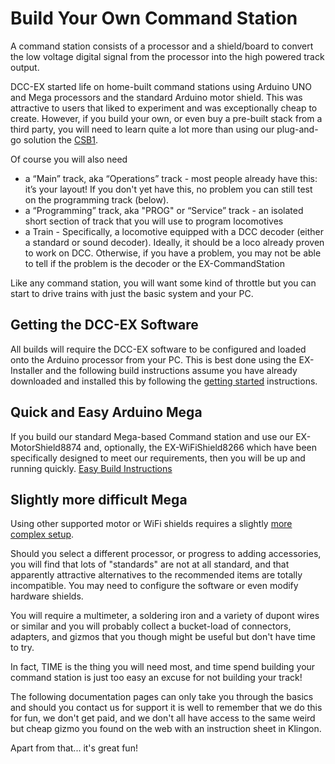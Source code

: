 # Build Your Own Command Station

A command station consists of a processor and a shield/board to convert the low voltage digital signal from the processor into the high powered track output.

DCC-EX started life on home-built command stations using Arduino UNO and Mega processors and the standard Arduino motor shield. This was attractive to users that liked to experiment and was exceptionally cheap to create. However, if you build your own, or even buy a pre-built stack from a third party, you will need to learn quite a lot more than using our plug-and-go solution the [CSB1](?CSB1).

Of course you will also need

- a “Main” track, aka “Operations” track - most people already have this: it’s your layout! If you don't yet have this, no problem you can still test on the programming track (below).
- a “Programming” track, aka "PROG" or “Service” track - an isolated short section of track that you will use to program locomotives
- a Train - Specifically, a locomotive equipped with a DCC decoder (either a standard or sound decoder). Ideally, it should be a loco already proven to work on DCC. Otherwise, if you have a problem, you may not be able to tell if the problem is the decoder or the EX-CommandStation

Like any command station, you will want some kind of throttle but you can start to drive trains with just the basic system and your PC.

## Getting the DCC-EX Software

All builds will require the DCC-EX software to be configured and loaded onto the Arduino processor from your PC. This is best done using the EX-Installer and the following build instructions assume you have already downloaded and installed this by following the [getting started](/getting-started/10-downloads.md) instructions.

## Quick and Easy Arduino Mega

If you build our standard Mega-based Command station and use our EX-MotorShield8874  and, optionally, the EX-WiFiShield8266 which have been specifically designed to meet our requirements, then you will be up and running quickly. [Easy Build Instructions](20-mega-easy.md)

## Slightly more difficult Mega

Using other supported motor or WiFi shields requires a slightly [more complex setup](21-mega-harder.md).

Should you select a different processor, or progress to adding accessories, you will find that lots of "standards" are not at all standard, and that apparently attractive alternatives to the recommended items are totally incompatible. You may need to configure the software or even modify hardware shields.

You will require a multimeter, a soldering iron and a variety of dupont wires or similar and you will probably collect a bucket-load of connectors, adapters, and gizmos that you though might be useful but don't have time to try.

In fact, TIME is the thing you will need most, and time spend building your command station is just too easy an excuse for not building your track!

The following documentation pages can only take you through the basics and should you contact us for support it is well to remember that we do this for fun, we don't get paid, and we don't all have access to the same weird but cheap gizmo you found on the web with an instruction sheet in Klingon.

Apart from that... it's great fun!
